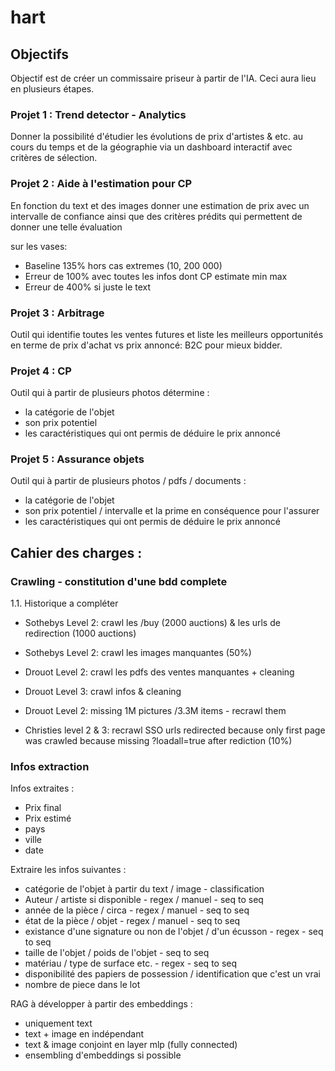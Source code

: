 # hart

## Objectifs 

Objectif est de créer un commissaire priseur à partir de l'IA. Ceci aura lieu en plusieurs étapes. 

### Projet 1 : Trend detector - Analytics 

Donner la possibilité d'étudier les évolutions de prix d'artistes & etc. au cours du temps et de la géographie via un dashboard interactif avec critères de sélection.

### Projet 2 : Aide à l'estimation pour CP 

En fonction du text et des images donner une estimation de prix avec un intervalle de confiance ainsi que des critères prédits qui permettent de donner une telle évaluation

sur les vases: 
- Baseline 135% hors cas extremes (10, 200 000)
- Erreur de 100% avec toutes les infos dont CP estimate min max 
- Erreur de 400% si juste le text 

### Projet 3 : Arbitrage 

Outil qui identifie toutes les ventes futures et liste les meilleurs opportunités en terme de prix d'achat vs prix annoncé: B2C pour mieux bidder. 

### Projet 4 : CP 

Outil qui à partir de plusieurs photos détermine : 
- la catégorie de l'objet 
- son prix potentiel
- les caractéristiques qui ont permis de déduire le prix annoncé


### Projet 5 : Assurance objets 

Outil qui à partir de plusieurs photos / pdfs / documents : 
- la catégorie de l'objet 
- son prix potentiel / intervalle et la prime en conséquence pour l'assurer
- les caractéristiques qui ont permis de déduire le prix annoncé

## Cahier des charges : 
### Crawling - constitution d'une bdd complete 

1.1. Historique a compléter
- Sothebys Level 2: crawl les /buy (2000 auctions) & les urls de redirection (1000 auctions)
- Sothebys Level 2: crawl les images manquantes (50%)

- Drouot Level 2: crawl les pdfs des ventes manquantes + cleaning 
- Drouot Level 3: crawl infos & cleaning
- Drouot Level 2: missing 1M pictures /3.3M items - recrawl them

- Christies level 2 & 3: recrawl SSO urls redirected because only first page was crawled because missing ?loadall=true after rediction (10%)

### Infos extraction 

Infos extraites :
- Prix final 
- Prix estimé 
- pays 
- ville
- date 

Extraire les infos suivantes : 
- catégorie de l'objet à partir du text / image - classification 
- Auteur / artiste si disponible - regex / manuel  - seq to seq
- année de la pièce / circa - regex / manuel  - seq to seq
- état de la pièce / objet - regex / manuel  - seq to seq
- existance d'une signature ou non de l'objet / d'un écusson - regex - seq to seq
- taille de l'objet / poids de l'objet - seq to seq
- matériau / type de surface etc. - regex - seq to seq 
- disponibilité des papiers de possession / identification que c'est un vrai 
- nombre de piece dans le lot

RAG à développer à partir des embeddings :
- uniquement text 
- text + image en indépendant 
- text & image conjoint en layer mlp (fully connected)
- ensembling d'embeddings si possible
